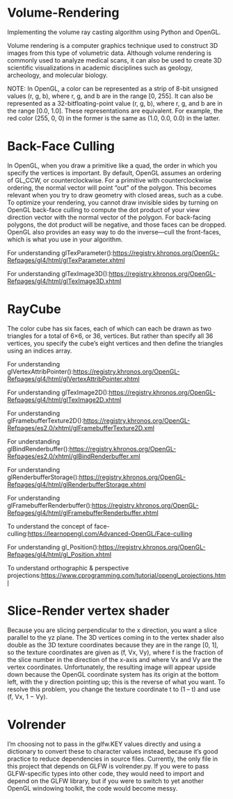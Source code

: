 # Volume-Rendering
Implementing the volume ray casting algorithm using Python and OpenGL.

Volume rendering is a computer graphics technique used to construct 3D images from this type of volumetric data. 
Although volume rendering is commonly used to analyze medical scans, it can also be used to create 3D scientific visualizations in academic disciplines such as geology, archeology, and molecular biology.

NOTE: In OpenGL, a color can be represented as a strip of 8-bit unsigned values (r, g, b), where r, g, and b are in the range [0, 255].
It can also be represented as a 32-bitfloating-point value (r, g, b), where r, g, and b are in the range [0.0, 1.0]. These representations are equivalent. 
For example, the red color (255, 0, 0) in the former is the same as (1.0, 0.0, 0.0) in the latter.

# Back-Face Culling
In OpenGL, when you draw a primitive like a quad, the order in which you
specify the vertices is important. By default, OpenGL assumes an ordering of
GL_CCW, or counterclockwise. For a primitive with counterclockwise ordering,
the normal vector will point “out” of the polygon. This becomes relevant when
you try to draw geometry with closed areas, such as a cube. To optimize your
rendering, you cannot draw invisible sides by turning on OpenGL back-face
culling to compute the dot product of your view direction vector with the normal
vector of the polygon. For back-facing polygons, the dot product will be negative,
and those faces can be dropped. OpenGL also provides an easy way to
do the inverse—cull the front-faces, which is what you use in your algorithm.

For understanding glTexParameter():https://registry.khronos.org/OpenGL-Refpages/gl4/html/glTexParameter.xhtml

For understanding glTexImage3D():https://registry.khronos.org/OpenGL-Refpages/gl4/html/glTexImage3D.xhtml

# RayCube
The color cube has six faces, each of which can each be drawn as two triangles for a total of 6×6, or 36, vertices. But rather than specify all 36 vertices, you specify the cube’s eight vertices and then define the triangles using an indices array.

For understanding glVertexAttribPointer():https://registry.khronos.org/OpenGL-Refpages/gl4/html/glVertexAttribPointer.xhtml

For understanding glTexImage2D():https://registry.khronos.org/OpenGL-Refpages/gl4/html/glTexImage2D.xhtml

For understanding glFramebufferTexture2D():https://registry.khronos.org/OpenGL-Refpages/es2.0/xhtml/glFramebufferTexture2D.xml

For understanding glBindRenderbuffer():https://registry.khronos.org/OpenGL-Refpages/es2.0/xhtml/glBindRenderbuffer.xml

For understanding glRenderbufferStorage():https://registry.khronos.org/OpenGL-Refpages/gl4/html/glRenderbufferStorage.xhtml

For understanding glFramebufferRenderbuffer():https://registry.khronos.org/OpenGL-Refpages/gl4/html/glFramebufferRenderbuffer.xhtml

To understand the concept of face-culling:https://learnopengl.com/Advanced-OpenGL/Face-culling

For understanding gl_Position():https://registry.khronos.org/OpenGL-Refpages/gl4/html/gl_Position.xhtml

To understand orthographic & perspective projections:https://www.cprogramming.com/tutorial/opengl_projections.html

# Slice-Render vertex shader
Because you are slicing perpendicular to the x direction, you want a slice parallel to the yz plane. The 3D vertices coming in to the vertex shader also double as the 3D texture coordinates because they are in the range [0, 1], so the texture coordinates are given as (f, Vx, Vy), where f is the fraction of the slice number in the direction of the x-axis and where Vx and Vy are the vertex coordinates. Unfortunately, the resulting image will appear upside down because the OpenGL coordinate system has its origin at the bottom left, with the y direction pointing up; this is the reverse of what you want. To resolve this problem, you change the texture coordinate t to (1 – t) and use (f, Vx, 1 − Vy).

# Volrender
I’m choosing not to pass in the glfw.KEY values directly and using a dictionary to convert these to character values instead, because it’s good practice to reduce dependencies in source files. Currently, the only file in this project that depends on GLFW is volrender.py. If you were to pass GLFW-specific types into other code, they would need to import and depend on the GLFW library, but if you were to switch to yet another OpenGL windowing toolkit, the code would become messy.
